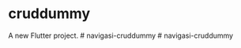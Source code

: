 # cruddummy

A new Flutter project.
#   n a v i g a s i - c r u d d u m m y  
 # navigasi-cruddummy
